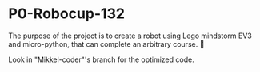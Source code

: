 # P0-Robocup-132

The purpose of the project is to create a robot using Lego mindstorm EV3 and micro-python, that can complete an arbitrary course. 🤖

Look in "Mikkel-coder"'s branch for the optimized code.
